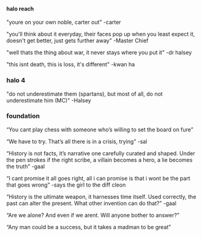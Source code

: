#### halo reach
"youre on your own noble, carter out" -carter

"you'll think about it everyday, their faces pop up when you least expect it, doesn't get better, just gets further away" -Master Chief

"well thats the thing about war, it never stays where you put it" -dr halsey

"this isnt death, this is loss, it's different" -kwan ha

### halo 4
"do not underestimate them (spartans), but most of all, do not underestimate him (MC)" -Halsey

### foundation
“You cant play chess with someone who’s willing to set the board on fure”

“We have to try. That’s all there is in a crisis, trying” -sal

“History is not facts, it’s narrative one carefully curated and shaped. Under the pen strokes if the right scribe, a villain becomes a hero, a lie becomes the truth” -gaal

“I cant promise it all goes right, all i can promise is that i wont be the part that goes wrong” -says the girl to the diff cleon

“History is the ultimate weapon, it harnesses time itself. Used correctly, the past can alter the present. What other invention can do that?” -gaal

“Are we alone? And even if we arent. Will anyone bother to answer?”

“Any man could be a success, but it takes a madman to be great” 